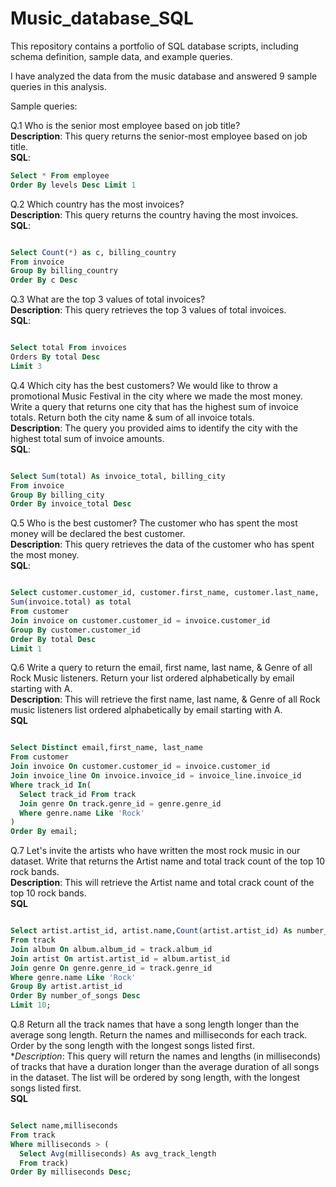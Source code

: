 # Music_database_SQL

This repository contains a portfolio of SQL database scripts, including schema definition, sample data, and example queries. <br>

I have analyzed the data from the music database and answered 9 sample queries in this analysis. <br>

Sample queries: <br> 

Q.1 Who is the senior most employee based on job title? <br>
**Description**: This query returns the senior-most employee based on job title. <br>
**SQL**:
```sql
Select * From employee 
Order By levels Desc Limit 1  
```

Q.2 Which country has the most invoices? <br>
**Description**: This query returns the country having the most invoices. <br>
**SQL**:
```sql

Select Count(*) as c, billing_country 
From invoice 
Group By billing_country 
Order By c Desc
```


Q.3 What are the top 3 values of total invoices? <br>
**Description**: This query retrieves the top 3 values of total invoices. <br>
**SQL**:
```sql

Select total From invoices 
Orders By total Desc 
Limit 3
```

Q.4 Which city has the best customers? We would like to throw a promotional Music Festival in the city where we made the most money. Write a query that returns one city that has the highest sum of invoice totals. Return both the city name & sum of all invoice totals. <br>
**Description**: The query you provided aims to identify the city with the highest total sum of invoice amounts. <br>
**SQL**:
```sql

Select Sum(total) As invoice_total, billing_city 
From invoice
Group By billing_city 
Order By invoice_total Desc
```

Q.5 Who is the best customer? The customer who has spent the most money will be declared the best customer. <br>
**Description**: This query retrieves the data of the customer who has spent the most money. <br>
**SQL**:
```sql

Select customer.customer_id, customer.first_name, customer.last_name, 
Sum(invoice.total) as total 
From customer
Join invoice on customer.customer_id = invoice.customer_id 
Group By customer.customer_id 
Order By total Desc 
Limit 1 
```
Q.6 Write a query to return the email, first name, last name, & Genre of all Rock Music listeners. Return your list ordered alphabetically by email starting with A. <br>
**Description**: This will retrieve the first name, last name, & Genre of all Rock music listeners list ordered alphabetically by email starting with A. <br>
**SQL**
```sql

Select Distinct email,first_name, last_name
From customer
Join invoice On customer.customer_id = invoice.customer_id
Join invoice_line On invoice.invoice_id = invoice_line.invoice_id
Where track_id In(
  Select track_id From track
  Join genre On track.genre_id = genre.genre_id
  Where genre.name Like 'Rock'
)
Order By email;
```
Q.7 Let's invite the artists who have written the most rock music in our dataset. Write that returns the Artist name and total track count of the top 10 rock bands. <br>
**Description**: This will retrieve the Artist name and total crack count of the top 10 rock bands. <br>
**SQL**
```sql

Select artist.artist_id, artist.name,Count(artist.artist_id) As number_of_songs
From track
Join album On album.album_id = track.album_id
Join artist On artist.artist_id = album.artist_id
Join genre On genre.genre_id = track.genre_id
Where genre.name Like 'Rock'
Group By artist.artist_id
Order By number_of_songs Desc
Limit 10;
```
Q.8 Return all the track names that have a song length longer than the average song length. Return the names and milliseconds for each track. Order by the song length with the longest songs listed first. <br>
**Description*: This query will return the names and lengths (in milliseconds) of tracks that have a duration longer than the average duration of all songs in the dataset. The list will be ordered by song length, with the longest songs listed first. <br>
**SQL**
```sql

Select name,milliseconds
From track
Where milliseconds > (
  Select Avg(milliseconds) As avg_track_length
  From track)
Order By milliseconds Desc;
```




